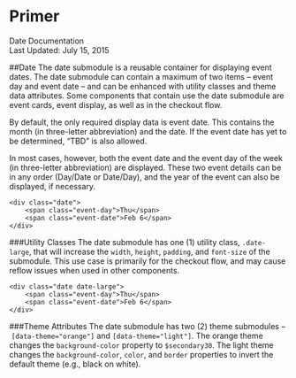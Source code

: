Primer
===
Date Documentation  
Last Updated: July 15, 2015

##Date
The date submodule is a reusable container for displaying event dates. The date submodule can contain a maximum of two items – event day and event date – and can be enhanced with utility classes and theme data attributes. Some components that contain use the date submodule are event cards, event display, as well as in the checkout flow.

By default, the only required display data is event date. This contains the month (in three-letter abbreviation) and the date. If the event date has yet to be determined, “TBD” is also allowed.

In most cases, however, both the event date and the event day of the week (in three-letter abbreviation) are displayed. These two event details can be in any order (Day/Date or Date/Day), and the year of the event can also be displayed, if necessary.

	<div class="date">
    	<span class="event-day">Thu</span>
    	<span class="event-date">Feb 6</span>
	</div>

###Utility Classes
The date submodule has one (1) utility class, `.date-large`, that will increase the `width`, `height`, `padding`, and `font-size` of the submodule. This use case is primarily for the checkout flow, and may cause reflow issues when used in other components.

	<div class="date date-large">
    	<span class="event-day">Thu</span>
    	<span class="event-date">Feb 6</span>
	</div>

###Theme Attributes
The date submodule has two (2) theme submodules – `[data-theme="orange"]` and `[data-theme="light"]`. The orange theme changes the `background-color` property to `$secondary30`. The light theme changes the `background-color`, `color`, and `border` properties to invert the default theme (e.g., black on white).
